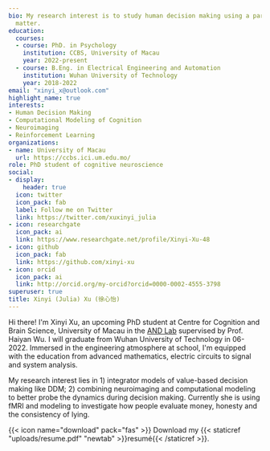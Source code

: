```yaml
---
bio: My research interest is to study human decision making using a parallel approach of predictive computational models and neural imagingexperimental data collection
  matter.
education:
  courses:
  - course: PhD. in Psychology
    institution: CCBS, University of Macau
    year: 2022-present
  - course: B.Eng. in Electrical Engineering and Automation
    institution: Wuhan University of Technology
    year: 2018-2022
email: "xinyi_x@outlook.com"
highlight_name: true
interests:
- Human Decision Making
- Computational Modeling of Cognition
- Neuroimaging
- Reinforcement Learning
organizations:
- name: University of Macau
  url: https://ccbs.ici.um.edu.mo/
role: PhD student of cognitive neuroscience
social:
- display:
    header: true
  icon: twitter
  icon_pack: fab
  label: Follow me on Twitter
  link: https://twitter.com/xuxinyi_julia
- icon: researchgate
  icon_pack: ai
  link: https://www.researchgate.net/profile/Xinyi-Xu-48
- icon: github
  icon_pack: fab
  link: https://github.com/xinyi-xu
- icon: orcid
  icon_pack: ai
  link: http://orcid.org/my-orcid?orcid=0000-0002-4555-3798
superuser: true
title: Xinyi (Julia) Xu (徐心怡)
---
```


Hi there! I'm Xinyi Xu, an upcoming PhD student at Centre for Cognition and Brain Science, University of Macau in the [AND Lab](http://www.andlab-um.com) supervised by Prof. Haiyan Wu. I will graduate from Wuhan University of Technology in 06-2022. Immersed in the engineering atmosphere at school, I'm equipped with the education from advanced mathematics, electric circuits to signal and system analysis.

My research interest lies in 1) integrator models of value-based decision making like DDM; 2) combining neuroimaging and computational modeling to better probe the dynamics during decision making. Currently she is using fMRI and modeling to investigate how people evaluate money, honesty and the consistency of lying. 

{{< icon name="download" pack="fas" >}} Download my {{< staticref "uploads/resume.pdf" "newtab" >}}resumé{{< /staticref >}}.
